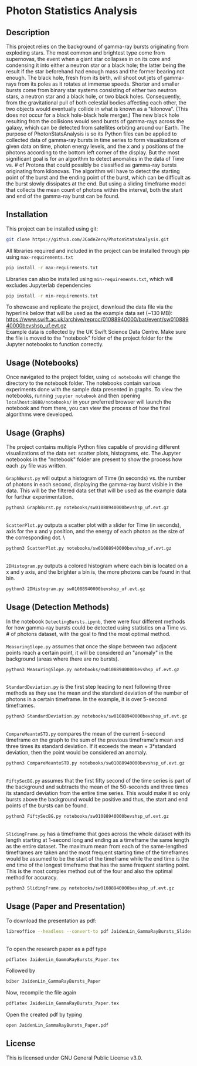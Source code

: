 # Photon Statistics Analysis

## Description
This project relies on the background of gamma-ray bursts originating from exploding stars. The most common and brightest type come from supernovas, the event when a giant star collapses in on its core and condensing it into either a neutron star or a black hole; the latter being the result if the star beforehand had enough mass and the former bearing not enough. The black hole, fresh from its birth, will shoot out jets of gamma-rays from its poles as it rotates at immense speeds. Shorter and smaller bursts come from binary star systems consisting of either two neutron stars, a neutron star and a black hole, or two black holes. Consequently, from the gravitational pull of both celestial bodies affecting each other, the two objects would eventually collide in what is known as a "kilonova". (This does not occur for a black hole-black hole merger.) The new black hole resulting from the collisions would send bursts of gamma-rays across the galaxy, which can be detected from satellites orbiting around our Earth. The purpose of PhotonStatsAnalysis is so its Python files can be applied to collected data of gamma-ray bursts in time series to form visualizations of given data on time, photon energy levels, and the x and y positions of the photons according to the bottom left corner of the display. But the most significant goal is for an algorithm to detect anomalies in the data of Time vs. # of Protons that could possibly be classified as gamma-ray bursts originating from kilonovas. The algorithm will have to detect the starting point of the burst and the ending point of the burst, which can be difficult as the burst slowly dissipates at the end. But using a sliding timeframe model that collects the mean count of photons within the interval, both the start and end of the gamma-ray burst can be found.

## Installation
This project can be installed using git:
```bash
git clone https://github.com/JCodeZero/PhotonStatsAnalysis.git
```
All libraries required and included in the project can be installed through pip using `max-requirements.txt`
```bash
pip install -r max-requirements.txt
```
Libraries can also be installed using `min-requirements.txt`, which will excludes Jupyterlab dependencies
```bash
pip install -r min-requirements.txt
```
To showcase and replicate the project, download the data file via the hyperlink below that will be used as the example data set (~130 MB): \
https://www.swift.ac.uk/archive/reproc/01088940000/bat/event/sw01088940000bevshsp_uf.evt.gz \
Example data is collected by the UK Swift Science Data Centre. Make sure the file is moved to the "notebook" folder of the project folder for the Jupyter notebooks to function correctly.

## Usage (Notebooks)
Once navigated to the project folder, using `cd notebooks` will change the directory to the notebook folder. The notebooks contain various experiments done with the sample data presented in graphs. To view the notebooks, running `jupyter notebook` and then opening `localhost:8888/notebooks/` in your preferred browser will launch the notebook and from there, you can view the process of how the final algorithms were developed.

## Usage (Graphs)
The project contains multiple Python files capable of providing different visualizations of the data set: scatter plots, histograms, etc. The Jupyter notebooks in the "notebook" folder are present to show the process how each .py file was written. \
\
`GraphBurst.py` will output a histogram of Time (in seconds) vs. the number of photons in each second, displaying the gamma-ray burst visible in the data. This will be the filtered data set that will be used as the example data for furthur experimentation.
```bash
python3 GraphBurst.py notebooks/sw01088940000bevshsp_uf.evt.gz
```
\
`ScatterPlot.py` outputs a scatter plot with a slider for Time (in seconds), axis for the x and y position, and the energy of each photon as the size of the corresponding dot. \
```bash
python3 ScatterPlot.py notebooks/sw01088940000bevshsp_uf.evt.gz
```
\
`2DHistogram.py` outputs a colored histogram where each bin is located on a x and y axis, and the brighter a bin is, the more photons can be found in that bin.
```bash
python3 2DHistogram.py sw01088940000bevshsp_uf.evt.gz
```
## Usage (Detection Methods)
In the notebook `DetectingBursts.ipynb`, there were four different methods for how gamma-ray bursts could be detected using statistics on a Time vs. # of photons dataset, with the goal to find the most optimal method. \
\
`MeasuringSlope.py` assumes that once the slope between two adjacent points reach a certain point, it will be considered an "anomaly" in the background (areas where there are no bursts).
```bash
python3 MeasuringSlope.py notebooks/sw01088940000bevshsp_uf.evt.gz
```
\
`StandardDeviation.py` is the first step leading to next following three methods as they use the mean and the standard deviation of the number of photons in a certain timeframe. In the example, it is over 5-second timeframes.
```bash
python3 StandardDeviation.py notebooks/sw01088940000bevshsp_uf.evt.gz
```
\
`CompareMeantoSTD.py` compares the mean of the current 5-second timeframe on the graph to the sum of the previous timeframe's mean and three times its standard deviation. If it exceeds the mean + 3*standard deviation, then the point would be considered an anomaly.
```bash
python3 CompareMeantoSTD.py notebooks/sw01088940000bevshsp_uf.evt.gz
```
\
`FiftySecBG.py` assumes that the first fifty second of the time series is part of the background and subtracts the mean of the 50-seconds and three times its standard deviation from the entire time series. This would make it so only bursts above the background would be positive and thus, the start and end points of the bursts can be found.
```bash
python3 FiftySecBG.py notebooks/sw01088940000bevshsp_uf.evt.gz
```
\
`SlidingFrame.py` has a timeframe that goes across the whole dataset with its length starting at 1-second long and ending as a timeframe the same length as the entire dataset. The maximum mean from each of the same-lengthed timeframes are taken and the most frequent starting time of the timeframes would be assumed to be the start of the timeframe while the end time is the end time of the longest timeframe that has the same frequent starting point. This is the most complex method out of the four and also the optimal method for accuracy.
```bash
python3 SlidingFrame.py notebooks/sw01088940000bevshsp_uf.evt.gz
```
## Usage (Paper and Presentation)
To download the presentation as pdf:
```bash
libreoffice --headless --convert-to pdf JaidenLin_GammaRayBursts_Slides.odp
```
\
To open the research paper as a pdf type
```bash
pdflatex JaidenLin_GammaRayBursts_Paper.tex
```
Followed by
```bash
biber JaidenLin_GammaRayBursts_Paper
```
Now, recompile the file again
```bash
pdflatex JaidenLin_GammaRayBursts_Paper.tex
```
Open the created pdf by typing
```bash
open JaidenLin_GammaRayBursts_Paper.pdf
```
## License
This is licensed under GNU General Public License v3.0.
